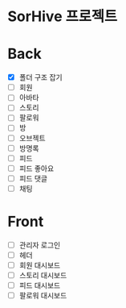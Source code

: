 # SorHive 프로젝트


# Back

- [x] 폴더 구조 잡기
- [ ] 회원
- [ ] 아바타
- [ ] 스토리
- [ ] 팔로워
- [ ] 방
- [ ] 오브젝트
- [ ] 방명록
- [ ] 피드
- [ ] 피드 좋아요
- [ ] 피드 댓글
- [ ] 채팅

# Front

- [ ] 관리자 로그인
- [ ] 헤더
- [ ] 회원 대시보드
- [ ] 스토리 대시보드
- [ ] 피드 대시보드
- [ ] 팔로워 대시보드
